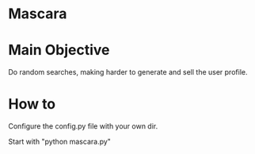 # Mascara

# Main Objective
Do random searches, making harder to generate and sell the user profile.

# How to
Configure the config.py file with your own dir.

Start with "python mascara.py"
